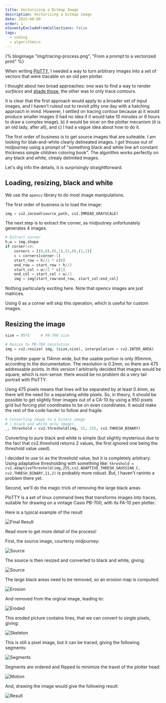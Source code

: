 ```yaml
---
title: Vectorizing a Bitmap Image
description: Vectorizing a bitmap image
date: 2023-08-08
order: 1
eleventyExcludeFromCollections: false
tags:
  - coding
  - algorithmics
---
```


{% blogimage "img/tracing-process.png", "From a prompt to a vectorized print" %}

When writing [PloTTY](/blog/plotty), I needed a way to turn arbitrary images into a set of vectors that were tracable on an old pen plotter.

I thought about two broad approaches: one was to find a way to render *surfaces* and [shade those](https://paintingdemos.com/6-shading-techniques-for-your-drawings/), the other was to only trace contours.

It is clear that the first approach would apply to a broader set of input images, and I haven't rulesd out to revisit pltty one day with a hatching approach in mind. Howerer, I settled on tracing contour because a) it would produce smaller images (I had no idea if it would take 10 minutes or 6 hours to draw a complex image), b) it would be nicer on the plotter mecanism (it is an old lady, after all), and c) I had a vague idea about how to do it.

The first order of business is to get source images that are suiteable. I am looking for blak-and-white clearly delineated images. I got thouse out of midjourney using a prompt of "something black and white line art constant thickness simple children coloring book". The algorithm works perfectly on any black and white, clrealy delimited images.

Let's dig info the details, it is surprisingly straightforward.

## Loading, resizing, black and white

We use the ``opencv`` library to do most image manipulations.

The first order of business is to load the image:

```python
img = cv2.imread(source_path, cv2.IMREAD_GRAYSCALE)
```

The next step is to extract the corner, as midjoutney unfortunately generates 4 images.

```python
# Extract corner
h,w = img.shape
if corner!=0:
    corners = [(0,0),(0,1),(1,0),(1,1)]
    c = corners[corner-1]
    start_row = h//2 * c[0]
    end_row = start_row + h//2
    start_col = w//2 * c[1]
    end_col = start_col + w//2
    img = img[start_row:end_row, start_col:end_col]
```

Nothing particularly exciting here. Note that opencv images are just matrices.

Using 0 as a corner will skip this operation, which is useful for custom images.

## Resizing the image

```python
size = 95*5     # PB-700 size

# Resize to PB-700 resolution
img = cv2.resize( img, (size,size), interpolation = cv2.INTER_AREA)
```

The plotter paper is 114mm wide, but the usable portion is only 95mmm, according to the documentation. The resolution is 0.2mm, so there are 475 addressable points. In this version I arbitrarily decided that images would be square, which is non-sense: there would be no problem do a very tail portrait with PloTTY.

Using 475 pixels means that lines will be separated by at least 0.4mm, as there will the need for a separating white pixels. So, in theory, it should be possible to get slightly finer images out of a CA-10 by using a 950 pixels grid but forcing plot coordinates to be on even coordinates. It would make the rest of the code harder to follow and fragile.

```python
# Converting image to a binary image
# ( black and white only image).
_, threshold = cv2.threshold(img, 55, 255, cv2.THRESH_BINARY)
```

Converting to pure black and white is simple (but slightly mysterious due to the fact that cv2.threshold returns 2 values, the first ignored one being the threshold value used).

I decided to use ``55`` as the threshold value, but it is completely arbitrary. Using adaptative thresholding with something like: ``threshold = cv2.adaptiveThreshold(img,255,cv2.ADAPTIVE_THRESH_GAUSSIAN_C, cv2.THRESH_BINARY,11,2)`` is probably more robust. But, I haven't raninto a problem there yet.

Second, we'll do the magic trick of removing the large black areas





PloTTY is a set of linux command lines that transforms images into traces, suitable for drawing on a vintage Casio PB-700, with its FA-10 pen plotter.

Here is a typical example of the result

![Final Result](writeup/final.jpg)

Read more to get more detail of the process!

First, the source image, courtersy midjourney:

![Source](writeup/source.png)

The source is then resized and converted to black and white, giving:

![Source](writeup/threshold.png)

The large black areas need to be removed, so an erosion map is computed:

![Erosion](writeup/erosion.png)

And removed from the orginal image, leading to:

![Eroded](writeup/eroded.png)

This eroded picture contains lines, that we can convert to single pixels, giving:

![Skeleton](writeup/skeleton.png)

This is still a pixel image, but it can be traced, giving the following segments:

![Segments](writeup/segments.png)

Segments are ordered and flipped to minimize the travel of the plotter head:

![Motion](writeup/motions.png)

And, drawing the image would give the following result:

![Result](writeup/result.png)
